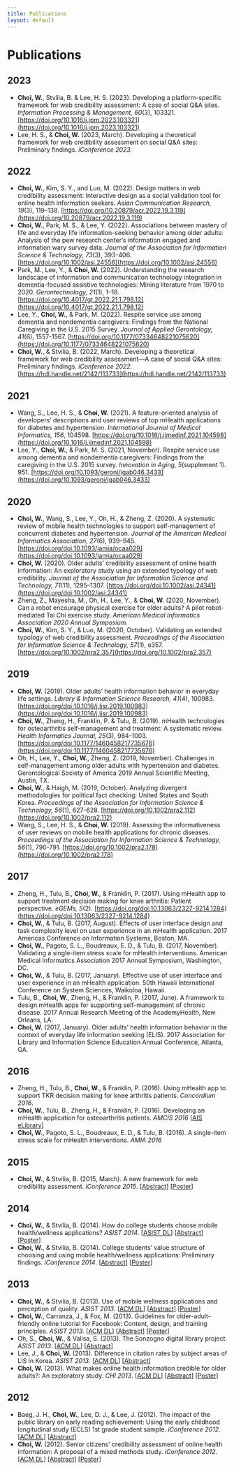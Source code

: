 ```yaml
---
title: Publications
layout: default
---
```


# Publications
## 2023
- **Choi, W.**, Stvilia, B. & Lee, H. S. (2023). Developing a platform-specific framework for web credibility assessment: A case of social Q&A sites. *Information Processing & Management, 60*(3), 103321. [https://doi.org/10.1016/j.ipm.2023.103321](https://doi.org/10.1016/j.ipm.2023.103321)
- Lee, H. S., & **Choi, W.** (2023, March). Developing a theoretical framework for web credibility assessment on social Q&A sites: Preliminary findings. *iConference 2023.*

## 2022
- **Choi, W.**, Kim, S. Y., and Luo, M. (2022). Design matters in web credibility assessment: Interactive design as a social validation tool for online health information seekers. *Asian Communication Research, 19*(3), 119–138. [https://doi.org/10.20879/acr.2022.19.3.119](https://doi.org/10.20879/acr.2022.19.3.119)
- **Choi, W.**, Park, M. S., & Lee, Y. (2022). Associations between mastery of life and everyday life information-seeking behavior among older adults: Analysis of the pew research center’s information engaged and information wary survey data. *Journal of the Association for Information Science & Technology, 73*(3), 393-406. [https://doi.org/10.1002/asi.24556](https://doi.org/10.1002/asi.24556)
- Park, M., Lee, Y., & **Choi, W.** (2022). Understanding the research landscape of information and communication technology integration in dementia-focused assistive technologies: Mining literature from 1970 to 2020. *Gerontechnology, 21*(1), 1–18. [https://doi.org/10.4017/gt.2022.21.1.798.12](https://doi.org/10.4017/gt.2022.21.1.798.12)
- Lee, Y., **Choi, W.**, & Park, M. (2022). Respite service use among dementia and nondementia caregivers: Findings from the National Caregiving in the U.S. 2015 Survey. *Journal of Applied Gerontology, 41*(6), 1557-1567. [https://doi.org/10.1177/07334648221075620](https://doi.org/10.1177/07334648221075620)
- **Choi, W.**, & Stvilia, B. (2022, March). Developing a theoretical framework for web credibility assessment—A case of social Q&A sites: Preliminary findings. *iConference 2022.* [https://hdl.handle.net/2142/113733](https://hdl.handle.net/2142/113733)

## 2021
- Wang, S., Lee, H. S., & **Choi, W.** (2021). A feature-oriented analysis of developers’ descriptions and user reviews of top mHealth applications for diabetes and hypertension. *International Journal of Medical Informatics, 156*, 104598. [https://doi.org/10.1016/j.ijmedinf.2021.104598](https://doi.org/10.1016/j.ijmedinf.2021.104598)
- Lee, Y., **Choi, W.**, & Park, M. S. (2021, November). Respite service use among dementia and nondementia caregivers: Findings from the caregiving in the U.S. 2015 survey. *Innovation in Aging, 5*(supplement 1). 951. [https://doi.org/10.1093/geroni/igab046.3433](https://doi.org/10.1093/geroni/igab046.3433)

## 2020
- **Choi, W.**, Wang, S., Lee, Y., Oh, H., & Zheng, Z. (2020). A systematic review of mobile health technologies to support self-management of concurrent diabetes and hypertension. *Journal of the American Medical Informatics Association, 27*(6), 939–945. [https://doi.org/doi:10.1093/jamia/ocaa029](https://doi.org/doi:10.1093/jamia/ocaa029)
- **Choi, W.** (2020). Older adults’ credibility assessment of online health information: An exploratory study using an extended typology of web credibility. *Journal of the Association for Information Science and Technology, 71*(11), 1295–1307. [https://doi.org/doi:10.1002/asi.24341](https://doi.org/doi:10.1002/asi.24341)
- Zheng, Z., Mayesha, M., Oh, H., Lee, Y., & **Choi, W.** (2020, November). Can a robot encourage physical exercise for older adults? A pilot robot-mediated Tai Chi exercise study. *American Medical Informatics Association 2020 Annual Symposium.*
- **Choi, W.**, Kim, S. Y., & Luo, M. (2020, October). Validating an extended typology of web credibility assessment. *Proceedings of the Association for Information Science & Technology, 57*(1), e357. [https://doi.org/10.1002/pra2.357](https://doi.org/10.1002/pra2.357)

## 2019
- **Choi, W.** (2019). Older adults’ health information behavior in everyday life settings. *Library & Information Science Research, 41*(4), 100983. [https://doi.org/doi:10.1016/j.lisr.2019.100983](https://doi.org/doi:10.1016/j.lisr.2019.100983)
- **Choi, W.**, Zheng, H., Franklin, P. & Tulu, B. (2019). mHealth technologies for osteoarthritis self-management and treatment: A systematic review. *Health Informatics Journal, 25*(3), 984-1003. [https://doi.org/doi:10.1177/1460458217735676](https://doi.org/doi:10.1177/1460458217735676)
- Oh, H., Lee, Y., **Choi, W.**, Zheng, Z. (2019, November). Challenges in self-management among older adults with hypertension and diabetes. Gerontological Society of America 2019 Annual Scientific Meeting, Austin, TX.
- **Choi, W.**, & Haigh, M. (2019, October). Analyzing divergent methodologies for political fact checking: United States and South Korea. *Proceedings of the Association for Information Science & Technology, 56*(1), 627-628. [https://doi.org/10.1002/pra2.112](https://doi.org/10.1002/pra2.112)
- Wang, S., Lee, H. S., & **Choi, W.** (2019). Assessing the informativeness of user reviews on mobile health applications for chronic diseases. *Proceedings of the Association for Information Science & Technology, 56*(1), 790-791. [https://doi.org/10.1002/pra2.178](https://doi.org/10.1002/pra2.178)

## 2017
- Zheng, H., Tulu, B., **Choi, W.**, & Franklin, P. (2017). Using mHealth app to support treatment decision making for knee arthritis: Patient perspective. *eGEMs, 5*(2). [https://doi.org/doi:10.13063/2327-9214.1284](https://doi.org/doi:10.13063/2327-9214.1284)
- **Choi, W.**, & Tulu, B. (2017, August). Effects of user interface design and task complexity level on user experience in an mHealth application. 2017 Americas Conference on Information Systems, Boston, MA. 
-	**Choi, W.**, Pagoto, S. L., Boudreaux, E. D., & Tulu, B. (2017, November). Validating a single-item stress scale for mHealth interventions. American Medical Informatics Association 2017 Annual Symposium, Washington, DC. 
-	**Choi, W.**, & Tulu, B. (2017, January). Effective use of user interface and user experience in an mHealth application. 50th Hawaii International Conference on System Sciences, Waikoloa, Hawaii.
-	Tulu, B., **Choi, W.**, Zheng, H., & Franklin, P. (2017, June). A framework to design mHealth apps for supporting self-management of chronic disease. 2017 Annual Research Meeting of the AcademyHealth, New Orleans, LA.
- **Choi, W.** (2017, January). Older adults’ health information behavior in the context of everyday life information seeking (ELIS). 2017 Association for Library and Information Science Education Annual Conference, Atlanta, GA.

## 2016
-	Zheng, H., Tulu, B., **Choi, W.**, & Franklin, P. (2016). Using mHealth app to support TKR decision making for knee arthritis patients. *Concordium 2016*. 
-	**Choi, W.**, Tulu, B., Zheng, H., & Franklin, P. (2016). Developing an mHealth application for osteoarthritis patients. *AMCIS 2016* [[AIS eLibrary](https://aisel.aisnet.org/amcis2016/Health/Presentations/25/)]
- **Choi, W.**, Pagoto, S. L., Boudreaux, E. D., & Tulu, B. (2016). A single-item stress scale for mHealth interventions. *AMIA 2016*

## 2015

- **Choi, W.**, & Stvilia, B. (2015, March). A new framework for web credibility assessment. *iConference 2015*. [[Abstract](https://www.ideals.illinois.edu/items/73945)] [[Poster](assets/pubs/2015-iConference-Poster.pdf)] 

## 2014
- **Choi, W.**, & Stvilia, B. (2014). How do college students choose mobile health/wellness applications? *ASIST 2014*. [[ASIST DL](https://asistdl.onlinelibrary.wiley.com/doi/full/10.1002/meet.2014.14505101115)] [[Abstract](https://asistdl.onlinelibrary.wiley.com/doi/pdf/10.1002/meet.2014.14505101115)] [[Poster](assets/pubs/2014-ASIST-Poster.pdf)]
- **Choi, W.**, & Stvilia, B. (2014). College students’ value structure of choosing and using mobile health/wellness applications: Preliminary findings. *iConference 2014*. [[Abstract](https://www.ideals.illinois.edu/items/47352)] [[Poster](assets/pubs/2014-iConference-Poster.pdf)]

## 2013
- **Choi, W.**, & Stvilia, B. (2013). Use of mobile wellness applications and perception of quality. *ASIST 2013*. [[ACM DL](https://dl.acm.org/doi/10.5555/2655780.2655928)] [[Abstract](https://dl.acm.org/doi/pdf/10.5555/2655780.2655928)] [[Poster](assets/pubs/2013-ASIST-Poster-Mobile-App.pdf)]
- **Choi, W.**, Carranza, J., & Fox, M. (2013). Guidelines for older-adult-friendly online tutorial for Facebook: Content, design, and training principles. *ASIST 2013*. [[ACM DL](https://dl.acm.org/doi/10.5555/2655780.2655929)] [[Abstract](https://dl.acm.org/doi/pdf/10.5555/2655780.2655929)] [[Poster](assets/pubs/2013-ASIST-Poster-Facebook.pdf)]
- Oh, S., **Choi, W.**, & Valisa, S. (2013). The Sonzogno digital library project. *ASIST 2013*. [[ACM DL](https://dl.acm.org/doi/10.5555/2655780.2655919)] [[Abstract](https://dl.acm.org/doi/pdf/10.5555/2655780.2655919)]  
- Lee, J., & **Choi, W.** (2013). Difference in citation rates by subject areas of LIS in Korea. *ASIST 2013*. [[ACM DL](https://dl.acm.org/doi/10.5555/2655780.2655931)] [[Abstract](https://dl.acm.org/doi/pdf/10.5555/2655780.2655931)]
- **Choi, W.** (2013). What makes online health information credible for older adults?: An exploratory study. *CHI 2013*. [[ACM DL](https://dl.acm.org/doi/10.1145/2468356.2479491)] [[Abstract](https://dl.acm.org/doi/pdf/10.1145/2468356.2479491)] [[Poster](assets/pubs/2013-CHI-Poster.pdf)]

## 2012
- Baeg, J. H., **Choi, W.**, Lee, D. J., & Lee, J. (2012). The impact of the public library on early reading achievement: Using the early childhood longitudinal study (ECLS) 1st grade student sample. *iConference 2012*. [[ACM DL](https://dl.acm.org/doi/10.1145/2132176.2132279)] [[Abstract](https://dl.acm.org/doi/pdf/10.1145/2132176.2132279)]
- **Choi, W.** (2012). Senior citizens’ credibility assessment of online health information: A proposal of a mixed methods study. *iConference 2012*. [[ACM DL](https://dl.acm.org/doi/10.1145/2132176.2132313)] [[Abstract](https://dl.acm.org/doi/pdf/10.1145/2132176.2132313)] [[Poster](assets/pubs/2012-iConference-Poster.pdf)]
